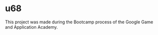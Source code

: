 # u68
This project was made during the Bootcamp process of the Google Game and Application Academy.
